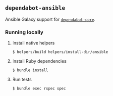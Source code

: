 ## `dependabot-ansible`

Ansible Galaxy support for [`dependabot-core`][core-repo].

### Running locally

1. Install native helpers
   ```
   $ helpers/build helpers/install-dir/ansible
   ```

2. Install Ruby dependencies
   ```
   $ bundle install
   ```

3. Run tests
   ```
   $ bundle exec rspec spec
   ```

[core-repo]: https://github.com/dependabot/dependabot-core
